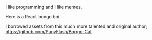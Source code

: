 I like programming and I like memes.

Here is a React bongo boi.

I borrowed assets from this much more talented and original author; https://github.com/PunyFlash/Bongo-Cat
